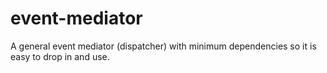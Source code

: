 # event-mediator
A general event mediator (dispatcher) with minimum dependencies so it is easy to drop in and use.
